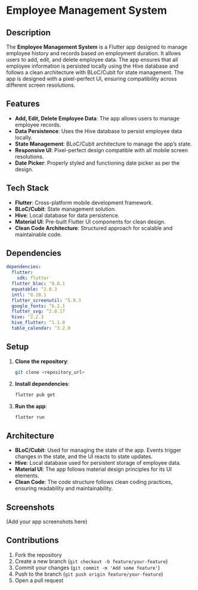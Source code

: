 
# Employee Management System

## Description

The **Employee Management System** is a Flutter app designed to manage employee history and records based on employment duration. It allows users to add, edit, and delete employee data. The app ensures that all employee information is persisted locally using the Hive database and follows a clean architecture with BLoC/Cubit for state management. The app is designed with a pixel-perfect UI, ensuring compatibility across different screen resolutions.

## Features

- **Add, Edit, Delete Employee Data**: The app allows users to manage employee records.
- **Data Persistence**: Uses the Hive database to persist employee data locally.
- **State Management**: BLoC/Cubit architecture to manage the app’s state.
- **Responsive UI**: Pixel-perfect design compatible with all mobile screen resolutions.
- **Date Picker**: Properly styled and functioning date picker as per the design.
  
## Tech Stack

- **Flutter**: Cross-platform mobile development framework.
- **BLoC/Cubit**: State management solution.
- **Hive**: Local database for data persistence.
- **Material UI**: Pre-built Flutter UI components for clean design.
- **Clean Code Architecture**: Structured approach for scalable and maintainable code.

## Dependencies

```yaml
dependencies:
  flutter:
    sdk: flutter
  flutter_bloc: ^8.0.1
  equatable: ^2.0.3
  intl: ^0.18.1
  flutter_screenutil: ^5.9.3
  google_fonts: ^6.2.1
  flutter_svg: ^2.0.17
  hive: ^2.2.3
  hive_flutter: ^1.1.0
  table_calendar: ^3.2.0
```

## Setup

1. **Clone the repository**:
   ```bash
   git clone <repository_url>
   ```

2. **Install dependencies**:
   ```bash
   flutter pub get
   ```

3. **Run the app**:
   ```bash
   flutter run
   ```

## Architecture

- **BLoC/Cubit**: Used for managing the state of the app. Events trigger changes in the state, and the UI reacts to state updates.
- **Hive**: Local database used for persistent storage of employee data.
- **Material UI**: The app follows material design principles for its UI elements.
- **Clean Code**: The code structure follows clean coding practices, ensuring readability and maintainability.

## Screenshots

(Add your app screenshots here)

## Contributions

1. Fork the repository
2. Create a new branch (`git checkout -b feature/your-feature`)
3. Commit your changes (`git commit -m 'Add some feature'`)
4. Push to the branch (`git push origin feature/your-feature`)
5. Open a pull request
